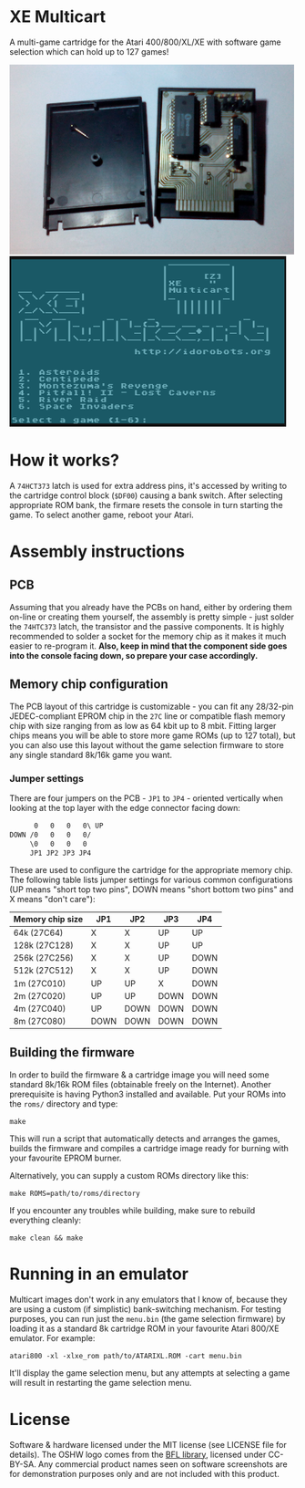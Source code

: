 # XE Multicart

A multi-game cartridge for the Atari 400/800/XL/XE with software game selection which can hold up to 127 games!

![multicart](multicart.png) ![menu](menu.png)

# How it works?

A `74HCT373` latch is used for extra address pins, it's accessed by writing to the cartridge control block (`$DF00`) causing a bank switch. After selecting appropriate ROM bank, the firmare resets the console in turn starting the game. To select another game, reboot your Atari.

# Assembly instructions
## PCB
Assuming that you already have the PCBs on hand, either by ordering them on-line or creating them yourself, the assembly is pretty simple - just solder the `74HTC373` latch, the transistor and the passive components. It is highly recommended to solder a socket for the memory chip as it makes it much easier to re-program it. **Also, keep in mind that the component side goes into the console facing down, so prepare your case accordingly.**

## Memory chip configuration

The PCB layout of this cartridge is customizable - you can fit any 28/32-pin JEDEC-compliant EPROM chip in the `27C` line or compatible flash memory chip with size ranging from as low as 64 kbit up to 8 mbit. Fitting larger chips means you will be able to store more game ROMs (up to 127 total), but you can also use this layout without the game selection firmware to store any single standard 8k/16k game you want.

### Jumper settings

There are four jumpers on the PCB - `JP1` to `JP4` - oriented vertically when looking at the top layer with the edge connector facing down:

```
      0   0   0   0\ UP
DOWN /0   0   0   0/
     \0   0   0   0
     JP1 JP2 JP3 JP4
```

These are used to configure the cartridge for the appropriate memory chip. The following table lists jumper settings for various common configurations (UP means "short top two pins", DOWN means "short bottom two pins" and X means "don't care"):

| Memory chip size | JP1  | JP2  | JP3  | JP4  |
| ---------------- | ---- | ---- | ---- | ---- |
| 64k (27C64)      | X    | X    | UP   | UP   |
| 128k (27C128)    | X    | X    | UP   | UP   |
| 256k (27C256)    | X    | X    | UP   | DOWN |
| 512k (27C512)    | X    | X    | UP   | DOWN |
| 1m (27C010)       | UP   | UP   | X    | DOWN |
| 2m (27C020)       | UP   | UP   | DOWN | DOWN |
| 4m (27C040)       | UP   | DOWN | DOWN | DOWN |
| 8m (27C080)       | DOWN | DOWN | DOWN | DOWN |

## Building the firmware
In order to build the firmware & a cartridge image you will need some standard 8k/16k ROM files (obtainable freely on the Internet). Another prerequisite is having Python3 installed and available. Put your ROMs into the `roms/` directory and type:

```
make
```

This will run a script that automatically detects and arranges the games, builds the firmware and compiles a cartridge image ready for burning with your favourite EPROM burner.

Alternatively, you can supply a custom ROMs directory like this:

```
make ROMS=path/to/roms/directory
```

If you encounter any troubles while building, make sure to rebuild everything cleanly:

```
make clean && make
```

# Running in an emulator

Multicart images don't work in any emulators that I know of, because they are using a custom (if simplistic) bank-switching mechanism. For testing purposes, you can run just the `menu.bin` (the game selection firmware) by loading it as a standard 8k cartridge ROM in your favourite Atari 800/XE emulator. For example:

```
atari800 -xl -xlxe_rom path/to/ATARIXL.ROM -cart menu.bin
```

It'll display the game selection menu, but any attempts at selecting a game will result in restarting the game selection menu.

# License

Software & hardware licensed under the MIT license (see LICENSE file for details). The OSHW logo comes from the [BFL library](http://www.baconfatlabs.com/2011/11/oshw-eagle-symbols-for-schematic-and-silkscreen/), licensed under CC-BY-SA. Any commercial product names seen on software screenshots are for demonstration purposes only and are not included with this product.
